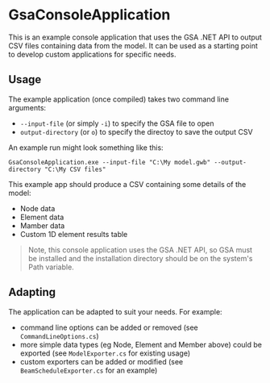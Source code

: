 # GsaConsoleApplication
This is an example console application that uses the GSA .NET API to output CSV files containing data from the model. It can be used as a starting point to develop custom applications for specific needs.

## Usage
The example application (once compiled) takes two command line arguments:
- `--input-file` (or simply `-i`) to specify the GSA file to open
- `output-directory` (or `o`) to specify the directoy to save the output CSV

An example run might look something like this:
```
GsaConsoleApplication.exe --input-file "C:\My model.gwb" --output-directory "C:\My CSV files"
```
This example app should produce a CSV containing some details of the model:
- Node data
- Element data
- Mamber data
- Custom 1D element results table

> Note, this console application uses the GSA .NET API, so GSA must be installed and the installation directory should be on the system's Path variable.

## Adapting
The application can be adapted to suit your needs. For example:
- command line options can be added or removed (see `CommandLineOptions.cs`)
- more simple data types (eg Node, Element and Member above) could be exported (see `ModelExporter.cs` for existing usage)
- custom exporters can be added or modified (see `BeamScheduleExporter.cs` for an example)
